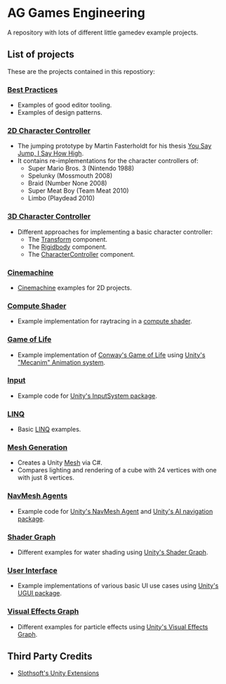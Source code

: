 # AG Games Engineering
A repository with lots of different little gamedev example projects.

## List of projects
These are the projects contained in this repostiory:

### [Best Practices](Assets/BestPractices)
- Examples of good editor tooling.
- Examples of design patterns.

### [2D Character Controller](Assets/CharacterController3D)
- The jumping prototype by Martin Fasterholdt for his thesis [You Say Jump, I Say How High](http://www.digra.org/digital-library/publications/you-say-jump-i-say-how-high-operationalising-the-game-feel-of-jumping/).
- It contains re-implementations for the character controllers of:
  - Super Mario Bros. 3 (Nintendo 1988)
  - Spelunky (Mossmouth 2008)
  - Braid (Number None 2008)
  - Super Meat Boy (Team Meat 2010)
  - Limbo (Playdead 2010)

### [3D Character Controller](Assets/CharacterController3D)
- Different approaches for implementing a basic character controller:
  - The [Transform](https://docs.unity3d.com/ScriptReference/Transform.html) component.
  - The [Rigidbody](https://docs.unity3d.com/ScriptReference/Rigidbody.html) component.
  - The [CharacterController](https://docs.unity3d.com/ScriptReference/CharacterController.html) component.

### [Cinemachine](Assets/Cinemachine)
- [Cinemachine](https://docs.unity3d.com/Packages/com.unity.cinemachine@2.1/manual/index.html) examples for 2D projects.

### [Compute Shader](Assets/ComputeShader)
- Example implementation for raytracing in a [compute shader](https://docs.unity3d.com/Manual/class-ComputeShader.html).

### [Game of Life](Assets/GameOfLife)
- Example implementation of [Conway's Game of Life](https://en.wikipedia.org/wiki/Conway%27s_Game_of_Life) using [Unity's "Mecanim" Animation system](https://docs.unity3d.com/Manual/AnimationOverview.html).

### [Input](Assets/Input)
- Example code for [Unity's InputSystem package](https://docs.unity3d.com/Manual/com.unity.inputsystem.html).

### [LINQ](Assets/LINQ)
- Basic [LINQ](https://docs.microsoft.com/en-us/dotnet/csharp/programming-guide/concepts/linq/) examples.

### [Mesh Generation](Assets/MeshGeneration)
- Creates a Unity [Mesh](https://docs.unity3d.com/ScriptReference/Mesh.html) via C#.
- Compares lighting and rendering of a cube with 24 vertices with one with just 8 vertices.

### [NavMesh Agents](Assets/NavMeshAgents)
- Example code for [Unity's NavMesh Agent](https://docs.unity3d.com/ScriptReference/AI.NavMeshAgent.html) and [Unity's AI navigation package](https://docs.unity3d.com/Packages/com.unity.ai.navigation@1.0/manual/index.html).

### [Shader Graph](Assets/ShaderGraph)
- Different examples for water shading using [Unity's Shader Graph](https://unity.com/features/shader-graph).

### [User Interface](Assets/UI)
- Example implementations of various basic UI use cases using [Unity's UGUI package](https://docs.unity3d.com/Packages/com.unity.ugui@1.0/manual/index.html).

### [Visual Effects Graph](Assets/VisualEffectsGraph)
- Different examples for particle effects using [Unity's Visual Effects Graph](https://unity.com/visual-effect-graph).

## Third Party Credits
- [Slothsoft's Unity Extensions](https://openupm.com/packages/net.slothsoft.unity-extensions/)
